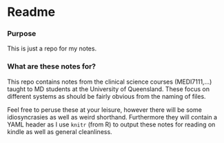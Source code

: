 # Readme

### Purpose

This is just a repo for my notes.

### What are these notes for?

This repo contains notes from the clinical science courses (MEDI7111,...) taught to MD students at the University of Queensland. These focus on different systems as should be fairly obvious from the naming of files.

Feel free to peruse these at your leisure, however there will be some idiosyncrasies as well as weird shorthand. Furthermore they will contain a YAML header as I use `knitr` (from R) to output these notes for reading on kindle as well as general cleanliness.
